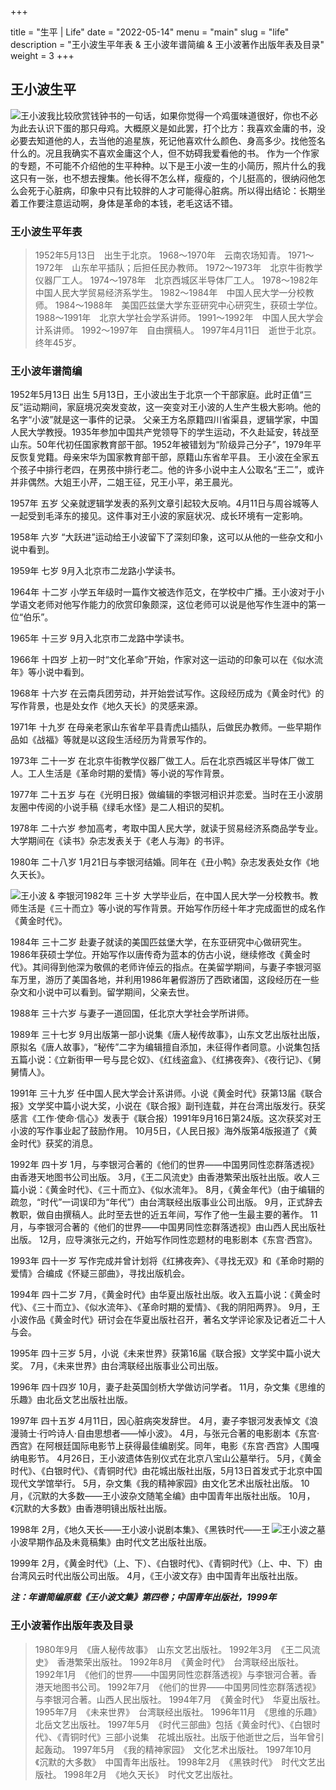+++

title = "生平 | Life"
date = "2022-05-14"
menu = "main"
slug = "life"
description = "王小波生平年表 & 王小波年谱简编 & 王小波著作出版年表及目录"
weight = 3
+++

王小波生平
----

<span style="float:left">![王小波](/images/wangtwo.jpeg "王小波")</span>

我比较欣赏钱钟书的一句话，如果你觉得一个鸡蛋味道很好，你也不必为此去认识下蛋的那只母鸡。大概原义是如此罢，打个比方：我喜欢金庸的书，没必要去知道他的人，去当他的追星族，死记他喜欢什么颜色、身高多少。找他签名什么的。况且我确实不喜欢金庸这个人，但不妨碍我爱看他的书。
作为一个作家的专题，不可能不介绍他的生平种种。以下是王小波一生的小简历，照片什么的我这只有一张，也不想去搜集。他长得不怎么样，瘦瘦的，个儿挺高的，很纳闷他怎么会死于心脏病，印象中只有比较胖的人才可能得心脏病。所以得出结论：长期坐着工作要注意运动啊，身体是革命的本钱，老毛这话不错。

### 王小波生平年表

> 1952年5月13日　出生于北京。
> 1968～1970年　云南农场知青。
> 1971～1972年　山东牟平插队；后担任民办教师。
> 1972～1973年　北京牛街教学仪器厂工人。
> 1974～1978年　北京西城区半导体厂工人。
> 1978～1982年　中国人民大学贸易经济系学生。
> 1982～1984年　中国人民大学一分校教师。
> 1984～1988年　美国匹兹堡大学东亚研究中心研究生，获硕士学位。
> 1988～1991年　北京大学社会学系讲师。
> 1991～1992年　中国人民大学会计系讲师。
> 1992～1997年　自由撰稿人。
> 1997年4月11日　逝世于北京。终年45岁。

### 王小波年谱简编

1952年5月13日 出生
5月13日，王小波出生于北京一个干部家庭。此时正值“三反”运动期间，家庭境况突发变故，这一突变对王小波的人生产生极大影响。他的名字“小波”就是这一事件的记录。
父亲王方名原籍四川省渠县，逻辑学家，中国人民大学教授。1935年参加中国共产党领导下的学生运动，不久赴延安，转战至山东。50年代初任国家教育部干部。1952年被错划为“阶级异己分子”，1979年平反恢复党籍。母亲宋华为国家教育部干部，原籍山东省牟平县。
王小波在全家五个孩子中排行老四，在男孩中排行老二。他的许多小说中主人公取名“王二”，或许并非偶然。大姐王小芹，二姐王征，兄王小平，弟王晨光。

1957年 五岁
父亲就逻辑学发表的系列文章引起较大反响。4月11日与周谷城等人一起受到毛泽东的接见。这件事对王小波的家庭状况、成长环境有一定影响。

1958年 六岁
“大跃进”运动给王小波留下了深刻印象，这可以从他的一些杂文和小说中看到。

1959年 七岁
9月入北京市二龙路小学读书。

1964年 十二岁
小学五年级时一篇作文被选作范文，在学校中广播。王小波对于小学语文老师对他写作能力的欣赏印象颇深，这位老师可以说是他写作生涯中的第一位“伯乐”。

1965年 十三岁
9月入北京市二龙路中学读书。

1966年 十四岁
上初一时“文化革命”开始，作家对这一运动的印象可以在《似水流年》等小说中看到。

1968年 十六岁
在云南兵团劳动，并开始尝试写作。这段经历成为《黄金时代》的写作背景，也是处女作《地久天长》的灵感来源。

1971年 十九岁
在母亲老家山东省牟平县青虎山插队，后做民办教师。一些早期作品如《战福》等就是以这段生活经历为背景写作的。

1973年 二十一岁
在北京牛街教学仪器厂做工人。后在北京西城区半导体厂做工人。工人生活是《革命时期的爱情》等小说的写作背景。

1977年 二十五岁
与在《光明日报》做编辑的李银河相识并恋爱。当时在王小波朋友圈中传阅的小说手稿《绿毛水怪》是二人相识的契机。

1978年 二十六岁
参加高考，考取中国人民大学，就读于贸易经济系商品学专业。大学期间在《读书》杂志发表关于《老人与海》的书评。

1980年 二十八岁
1月21日与李银河结婚。同年在《丑小鸭》杂志发表处女作《地久天长》。

<span style="float:left">![王小波 & 李银河](/images/wangli.jpeg "王小波 & 李银河")</span>

1982年 三十岁
大学毕业后，在中国人民大学一分校教书。教师生活是《三十而立》等小说的写作背景。开始写作历经十年才完成面世的成名作《黄金时代》。

1984年 三十二岁
赴妻子就读的美国匹兹堡大学，在东亚研究中心做研究生。1986年获硕士学位。开始写作以唐传奇为蓝本的仿古小说，继续修改《黄金时代》。其间得到他深为敬佩的老师许倬云的指点。在美留学期间，与妻子李银河驱车万里，游历了美国各地，并利用1986年暑假游历了西欧诸国，这段经历在一些杂文和小说中可以看到。留学期间，父亲去世。

1988年 三十六岁
与妻子一道回国，任北京大学社会学所讲师。

1989年 三十七岁
9月出版第一部小说集《唐人秘传故事》，山东文艺出版社出版，原拟名《唐人故事》，“秘传”二字为编辑擅自添加，未征得作者同意。小说集包括五篇小说：《立新街甲一号与昆仑奴》、《红线盗盒》、《红拂夜奔》、《夜行记》、《舅舅情人》。

1991年 三十九岁
任中国人民大学会计系讲师。小说《黄金时代》获第13届《联合报》文学奖中篇小说大奖，小说在《联合报》副刊连载，并在台湾出版发行。获奖感言《工作·使命·信心》发表于《联合报）1991年9月16日第24版。这次获奖对王小波的写作事业起了鼓励作用。
10月5日，《人民日报》海外版第4版报道了《黄金时代》获奖的消息。

1992年 四十岁
1月，与李银河合著的《他们的世界——中国男同性恋群落透视》由香港天地图书公司出版。
3月，《王二风流史》由香港繁荣出版社出版。收人三篇小说：《黄金时代》、《三十而立》、《似水流年》。
8月，《黄金年代》（由于编辑的疏忽，“时代”一词误印为“年代”）由台湾联经出版事业公司出版。
9月，正式辞去教职，做自由撰稿人。此时至去世的近五年间，写作了他一生最主要的著作。
11月，与李银河合著的《他们的世界——中国男同性恋群落透视》由山西人民出版社出版。
12月，应导演张元之约，开始写作同性恋题材的电影剧本《东宫·西宫》。

1993年 四十一岁
写作完成并曾计划将《红拂夜奔》、《寻找无双》和《革命时期的爱情》合编成《怀疑三部曲》，寻找出版机会。

1994年 四十二岁
7月，《黄金时代》由华夏出版社出版。收入五篇小说：《黄金时代》、《三十而立》、《似水流年》、《革命时期的爱情》、《我的阴阳两界》。
9月，王小波作品《黄金时代》研讨会在华夏出版社召开，著名文学评论家及记者近二十人与会。

1995年 四十三岁
5月，小说《未来世界》获第16届《联合报》文学奖中篇小说大奖。
7月，《未来世界》由台湾联经出版事业公司出版。

1996年 四十四岁
10月，妻子赴英国剑桥大学做访问学者。
11月，杂文集《思维的乐趣》由北岳文艺出版社出版。

1997年 四十五岁
4月11日，因心脏病突发辞世。
4月，妻子李银河发表悼文《浪漫骑士·行吟诗人·自由思想者——悼小波》。
4月，与张元合著的电影剧本《东宫·西宫》在阿根廷国际电影节上获得最佳编剧奖。同年，电影《东宫·西宫》人围嘎纳电影节。
4月26日，王小波遗体告别仪式在北京八宝山公墓举行。
5月，《黄金时代》、《白银时代》、《青铜时代》由花城出版社出版，5月13日首发式于北京中国现代文学馆举行。
5月，杂文集《我的精神家园》由文化艺术出版社出版。
10月，《沉默的大多数——王小波杂文随笔全编》由中国青年出版社出版。
10月，《沉默的大多数》由香港明镜出版社出版。

<span style="float:right">![王小波之墓](/images/wangtumb.jpeg "王小波之墓")</span>

1998年
2月，《地久天长——王小波小说剧本集》、《黑铁时代——王小波早期作品及未竟稿集》由时代文艺出版社出版。

1999年
2月，《黄金时代》（上、下）、《白银时代》、《青铜时代》（上、中、下）由台湾风云时代出版公司出版。
4月，《王小波文存》由中国青年出版社出版。

**_注：年谱简编原载《王小波文集》第四卷；中国青年出版社，1999年_**

### 王小波著作出版年表及目录

> 1980年9月　《唐人秘传故事》　山东文艺出版社。
> 1992年3月　《王二风流史》　香港繁荣出版社。
> 1992年8月　《黄金时代》　台湾联经出版社。
> 1992年1月　《他们的世界——中国男同性恋群落透视》与李银河合著。香港天地图书公司。
> 1992年7月　《他们的世界——中国男同性恋群落透视》与李银河合著。山西人民出版社。
> 1994年7月　《黄金时代》　华夏出版社。
> 1995年7月　《未来世界》　台湾联经出版社。
> 1996年11月　《思维的乐趣》　北岳文艺出版社。
> 1997年5月　《时代三部曲》包括《黄金时代》、《白银时代》、《青铜时代》三部小说集　花城出版社。出版于他逝世之后，当年曾引起轰动。
> 1997年5月　《我的精神家园》　文化艺术出版社。
> 1997年10月　《沉默的大多数》　中国青年出版社。
> 1998年2月　《黑铁时代》　时代文艺出版社。
> 1998年2月　《地久天长》　时代文艺出版社。
